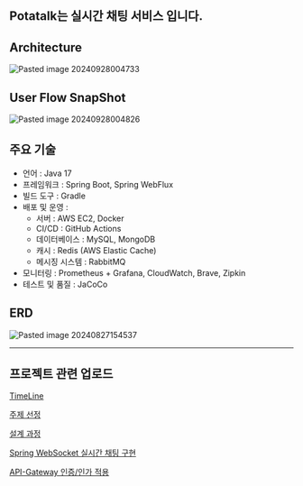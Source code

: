 ## Potatalk는 실시간 채팅 서비스 입니다.

## Architecture

![Pasted image 20240928004733](https://github.com/user-attachments/assets/287bf701-fd0a-4c03-95ac-84ecf64af143)

## User Flow SnapShot

![Pasted image 20240928004826](https://github.com/user-attachments/assets/a66e7596-7ab8-4dd7-a4b9-9ef4c3ea51ff)

## 주요 기술

- 언어 : Java 17
- 프레임워크 : Spring Boot, Spring WebFlux
- 빌드 도구 : Gradle
- 배포 및 운영 :
    - 서버 : AWS EC2, Docker
    - CI/CD : GitHub Actions
    - 데이터베이스 : MySQL, MongoDB
    - 캐시 : Redis (AWS Elastic Cache)
    - 메시징 시스템 : RabbitMQ
- 모니터링 : Prometheus + Grafana, CloudWatch, Brave, Zipkin
- 테스트 및 품질 : JaCoCo

## ERD

![Pasted image 20240827154537](https://github.com/user-attachments/assets/03d89f6a-7e47-4dc8-b586-354ba581fd46)


---

## 프로젝트 관련 업로드

[TimeLine](https://tangpoo.tistory.com/195)

[주제 선정](https://tangpoo.tistory.com/193)

[설계 과정](https://tangpoo.tistory.com/194)

[Spring WebSocket 실시간 채팅 구현](https://tangpoo.tistory.com/196)

[API-Gateway 인증/인가 적용](https://tangpoo.tistory.com/197)
